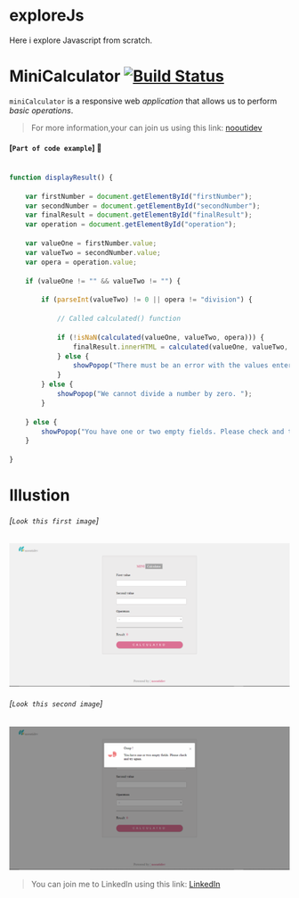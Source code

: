# exploreJs
Here i explore Javascript from scratch.

# **MiniCalculator** [![Build Status](https://travis-ci.org/facebook/flipper.svg?branch=master)](https://travis-ci.org/facebook/flipper)


`miniCalculator` is a responsive web _application_ that allows us to perform _basic operations_. 

>For more information,your can join us using this link: [nooutidev](http://oreolnoumodongdesign.000webhostapp.com/)

#### [`Part of code example`] :tada:

```js

function displayResult() {

    var firstNumber = document.getElementById("firstNumber");
    var secondNumber = document.getElementById("secondNumber");
    var finalResult = document.getElementById("finalResult");
    var operation = document.getElementById("operation");

    var valueOne = firstNumber.value;
    var valueTwo = secondNumber.value;
    var opera = operation.value;

    if (valueOne != "" && valueTwo != "") {

        if (parseInt(valueTwo) != 0 || opera != "division") {

            // Called calculated() function

            if (!isNaN(calculated(valueOne, valueTwo, opera))) {
                finalResult.innerHTML = calculated(valueOne, valueTwo, opera);
            } else {
                showPopop("There must be an error with the values entered. Please check and try again. ");
            }
        } else {
            showPopop("We cannot divide a number by zero. ");
        }

    } else {
        showPopop("You have one or two empty fields. Please check and try again. ");
    }

}
 ```
 # Illustion
 
 ###### [`Look this first image`]

![](/imgForReadme/img01.png)

###### [`Look this second image`]

![](/imgForReadme/img02.png)

>You can join me to LinkedIn using this link:  [LinkedIn](https://www.linkedin.com/in/oreolnoumodong/)

